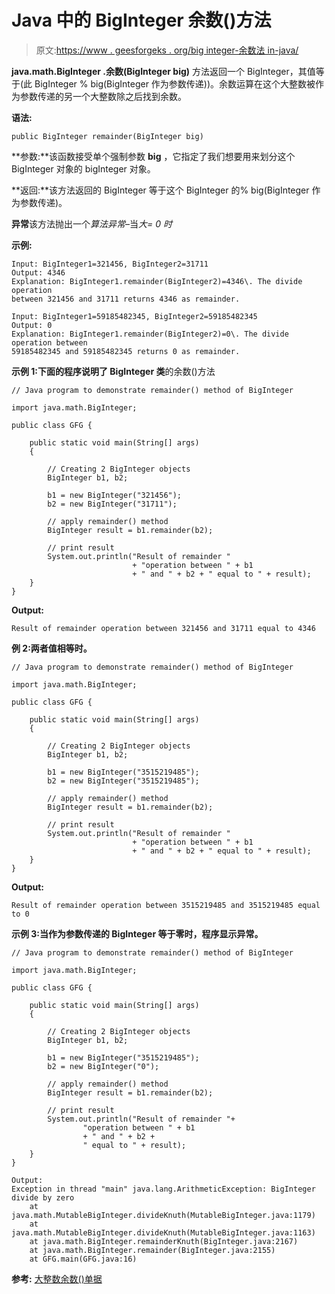 # Java 中的 BigInteger 余数()方法

> 原文:[https://www . geesforgeks . org/big integer-余数法 in-java/](https://www.geeksforgeeks.org/biginteger-remainder-method-in-java/)

**java.math.BigInteger .余数(BigInteger big)** 方法返回一个 BigInteger，其值等于(此 BigInteger % big(BigInteger 作为参数传递))。余数运算在这个大整数被作为参数传递的另一个大整数除之后找到余数。

**语法:**

```
public BigInteger remainder(BigInteger big)
```

**参数:**该函数接受单个强制参数 **big** ，它指定了我们想要用来划分这个 BigInteger 对象的 bigInteger 对象。

**返回:**该方法返回的 BigInteger 等于这个 BigInteger 的% big(BigInteger 作为参数传递)。

**异常**该方法抛出一个*算法异常*–当*大= 0 时*

**示例:**

```
Input: BigInteger1=321456, BigInteger2=31711
Output: 4346
Explanation: BigInteger1.remainder(BigInteger2)=4346\. The divide operation 
between 321456 and 31711 returns 4346 as remainder.

Input: BigInteger1=59185482345, BigInteger2=59185482345
Output: 0
Explanation: BigInteger1.remainder(BigInteger2)=0\. The divide operation between 
59185482345 and 59185482345 returns 0 as remainder.

```

**示例 1:下面的程序说明了 BigInteger 类**的余数()方法

```
// Java program to demonstrate remainder() method of BigInteger

import java.math.BigInteger;

public class GFG {

    public static void main(String[] args)
    {

        // Creating 2 BigInteger objects
        BigInteger b1, b2;

        b1 = new BigInteger("321456");
        b2 = new BigInteger("31711");

        // apply remainder() method
        BigInteger result = b1.remainder(b2);

        // print result
        System.out.println("Result of remainder "
                           + "operation between " + b1
                           + " and " + b2 + " equal to " + result);
    }
}
```

**Output:**

```
Result of remainder operation between 321456 and 31711 equal to 4346

```

**例 2:两者值相等时。**

```
// Java program to demonstrate remainder() method of BigInteger

import java.math.BigInteger;

public class GFG {

    public static void main(String[] args)
    {

        // Creating 2 BigInteger objects
        BigInteger b1, b2;

        b1 = new BigInteger("3515219485");
        b2 = new BigInteger("3515219485");

        // apply remainder() method
        BigInteger result = b1.remainder(b2);

        // print result
        System.out.println("Result of remainder "
                           + "operation between " + b1
                           + " and " + b2 + " equal to " + result);
    }
}
```

**Output:**

```
Result of remainder operation between 3515219485 and 3515219485 equal to 0

```

**示例 3:当作为参数传递的 BigInteger 等于零时，程序显示异常。**

```
// Java program to demonstrate remainder() method of BigInteger

import java.math.BigInteger;

public class GFG {

    public static void main(String[] args)
    {

        // Creating 2 BigInteger objects
        BigInteger b1, b2;

        b1 = new BigInteger("3515219485");
        b2 = new BigInteger("0");

        // apply remainder() method
        BigInteger result = b1.remainder(b2);

        // print result
        System.out.println("Result of remainder "+
                "operation between " + b1
                + " and " + b2 +
                " equal to " + result);
    }
}
```

```
Output:
Exception in thread "main" java.lang.ArithmeticException: BigInteger divide by zero
    at java.math.MutableBigInteger.divideKnuth(MutableBigInteger.java:1179)
    at java.math.MutableBigInteger.divideKnuth(MutableBigInteger.java:1163)
    at java.math.BigInteger.remainderKnuth(BigInteger.java:2167)
    at java.math.BigInteger.remainder(BigInteger.java:2155)
    at GFG.main(GFG.java:16)

```

**参考:**
[大整数余数()单据](https://docs.oracle.com/javase/7/docs/api/java/math/BigInteger.html#remainder(java.math.BigInteger))